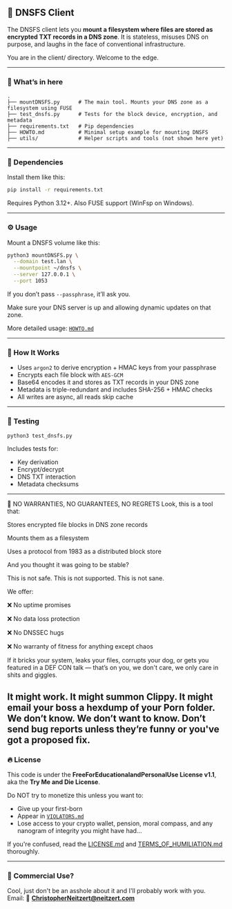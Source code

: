 ## 📁 DNSFS Client

The DNSFS client lets you **mount a filesystem where files are stored as encrypted TXT records in a DNS zone**. It is stateless, misuses DNS on purpose, and laughs in the face of conventional infrastructure.

You are in the client/ directory. Welcome to the edge.

---

### 🚀 What’s in here

```
.
├── mountDNSFS.py      # The main tool. Mounts your DNS zone as a filesystem using FUSE
├── test_dnsfs.py      # Tests for the block device, encryption, and metadata
├── requirements.txt   # Pip dependencies
├── HOWTO.md           # Minimal setup example for mounting DNSFS
├── utils/             # Helper scripts and tools (not shown here yet)
```

---

### 🧪 Dependencies

Install them like this:

```bash
pip install -r requirements.txt
```

Requires Python 3.12+. Also FUSE support (WinFsp on Windows).

---

### ⚙️ Usage

Mount a DNSFS volume like this:

```bash
python3 mountDNSFS.py \
  --domain test.lan \
  --mountpoint ~/dnsfs \
  --server 127.0.0.1 \
  --port 1053
```

If you don’t pass `--passphrase`, it’ll ask you.

Make sure your DNS server is up and allowing dynamic updates on that zone.

More detailed usage: [`HOWTO.md`](HOWTO.md)

---

### 🔐 How It Works

- Uses `argon2` to derive encryption + HMAC keys from your passphrase
- Encrypts each file block with `AES-GCM`
- Base64 encodes it and stores as TXT records in your DNS zone
- Metadata is triple-redundant and includes SHA-256 + HMAC checks
- All writes are async, all reads skip cache

---

### 🧪 Testing

```bash
python3 test_dnsfs.py
```

Includes tests for:
- Key derivation
- Encrypt/decrypt
- DNS TXT interaction
- Metadata checksums

---

🚫 NO WARRANTIES, NO GUARANTEES, NO REGRETS
Look, this is a tool that:

Stores encrypted file blocks in DNS zone records

Mounts them as a filesystem

Uses a protocol from 1983 as a distributed block store

And you thought it was going to be stable?

This is not safe. This is not supported. This is not sane.

We offer:

❌ No uptime promises

❌ No data loss protection

❌ No DNSSEC hugs

❌ No warranty of fitness for anything except chaos

If it bricks your system, leaks your files, corrupts your dog, or gets you featured in a DEF CON talk — that’s on you, we don't care, we only care in shits and giggles.

It might work. It might summon Clippy. It might email your boss a hexdump of your Porn folder. We don’t know. We don’t want to know. Don’t send bug reports unless they’re funny or you've got a proposed fix.
---

### 🔥 License

This code is under the **FreeForEducationalandPersonalUse License v1.1**, aka the **Try Me and Die License**.

Do NOT try to monetize this unless you want to:

- Give up your first-born
- Appear in [`VIOLATORS.md`](../VIOLATORS.md)
- Lose access to your crypto wallet, pension, moral compass, and any nanogram of integrity you might have had...

If you're confused, read the [LICENSE.md](../LICENSE.md) and [TERMS_OF_HUMILIATION.md](../TERMS_OF_HUMILIATION.md) thoroughly.

---

### 🤝 Commercial Use?

Cool, just don't be an asshole about it and I'll probably work with you.  
Email: 📧 **ChristopherNeitzert@neitzert.com**
